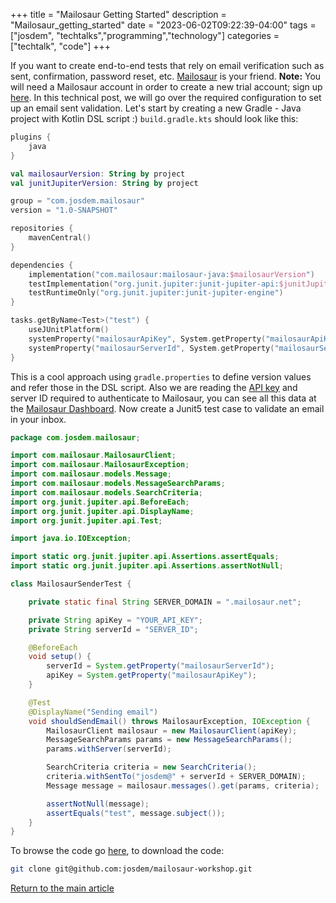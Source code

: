 +++
title =  "Mailosaur Getting Started"
description = "Mailosaur_getting_started"
date = "2023-06-02T09:22:39-04:00"
tags = ["josdem", "techtalks","programming","technology"]
categories = ["techtalk", "code"]
+++


If you want to create end-to-end tests that rely on email verification such as sent, confirmation, password reset, etc. [Mailosaur](https://mailosaur.com/) is your friend. **Note:** You will need a Mailosaur account in order to create a new trial account; sign up [here](https://mailosaur.com/app/signup/). In this technical post, we will go over the required configuration to set up an email sent validation. Let's start by creating a new Gradle - Java project with Kotlin DSL script :) `build.gradle.kts` should look like this:

```kotlin
plugins {
    java
}

val mailosaurVersion: String by project
val junitJupiterVersion: String by project

group = "com.josdem.mailosaur"
version = "1.0-SNAPSHOT"

repositories {
    mavenCentral()
}

dependencies {
    implementation("com.mailosaur:mailosaur-java:$mailosaurVersion")
    testImplementation("org.junit.jupiter:junit-jupiter-api:$junitJupiterVersion")
    testRuntimeOnly("org.junit.jupiter:junit-jupiter-engine")
}

tasks.getByName<Test>("test") {
    useJUnitPlatform()
    systemProperty("mailosaurApiKey", System.getProperty("mailosaurApiKey"))
    systemProperty("mailosaurServerId", System.getProperty("mailosaurServerId"))
}
```

This is a cool approach using `gradle.properties` to define version values and refer those in the DSL script. Also we are reading the [API key](https://mailosaur.com/docs/managing-your-account/api-keys/) and server ID required to authenticate to Mailosaur, you can see all this data at the [Mailosaur Dashboard](https://mailosaur.com/app/servers/). Now create a Junit5 test case to validate an email in your inbox.

```java
package com.josdem.mailosaur;

import com.mailosaur.MailosaurClient;
import com.mailosaur.MailosaurException;
import com.mailosaur.models.Message;
import com.mailosaur.models.MessageSearchParams;
import com.mailosaur.models.SearchCriteria;
import org.junit.jupiter.api.BeforeEach;
import org.junit.jupiter.api.DisplayName;
import org.junit.jupiter.api.Test;

import java.io.IOException;

import static org.junit.jupiter.api.Assertions.assertEquals;
import static org.junit.jupiter.api.Assertions.assertNotNull;

class MailosaurSenderTest {

    private static final String SERVER_DOMAIN = ".mailosaur.net";

    private String apiKey = "YOUR_API_KEY";
    private String serverId = "SERVER_ID";

    @BeforeEach
    void setup() {
        serverId = System.getProperty("mailosaurServerId");
        apiKey = System.getProperty("mailosaurApiKey");
    }

    @Test
    @DisplayName("Sending email")
    void shouldSendEmail() throws MailosaurException, IOException {
        MailosaurClient mailosaur = new MailosaurClient(apiKey);
        MessageSearchParams params = new MessageSearchParams();
        params.withServer(serverId);

        SearchCriteria criteria = new SearchCriteria();
        criteria.withSentTo("josdem@" + serverId + SERVER_DOMAIN);
        Message message = mailosaur.messages().get(params, criteria);

        assertNotNull(message);
        assertEquals("test", message.subject());
    }
}
```

To browse the code go [here](https://github.com/josdem/mailosaur-workshop), to download the code:

```bash
git clone git@github.com:josdem/mailosaur-workshop.git
```

[Return to the main article](/techtalk/java)